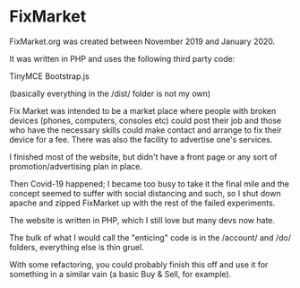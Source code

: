 # FixMarket

FixMarket.org was created between November 2019 and January 2020.

It was written in PHP and uses the following third party code:

TinyMCE
Bootstrap.js

(basically everything in the /dist/ folder is not my own)


Fix Market was intended to be a market place where people with broken devices (phones, computers, consoles etc) could post their job and those who have the necessary skills could make contact and arrange to fix their device for a fee.  There was also the facility to advertise one's services.

I finished most of the website, but didn't have a front page or any sort of promotion/advertising plan in place.

Then Covid-19 happened; I became too busy to take it the final mile and the concept seemed to suffer with social distancing and such, so I shut down apache and zipped FixMarket up with the rest of the failed experiments.

The website is written in PHP, which I still love but many devs now hate.

The bulk of what I would call the "enticing" code is in the /account/ and /do/ folders, everything else is thin gruel.

With some refactoring, you could probably finish this off and use it for something in a similar vain (a basic Buy & Sell, for example).
